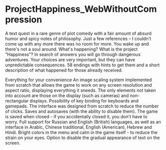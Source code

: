 # ProjectHappiness_WebWithoutCompression
A text quest in a rare genre of plot comedy with a fair amount of absurd humor and spicy notes of philosophy. Just a few references – I couldn't come up with any more there was no room for more.
You wake up and there's not a soul around. What's happening? What is the project "Happiness"? In search of answers you will go through dangerous adventures. Your choices are very important, but they can have unpredictable consequences.
58 endings with hints to get them and a short description of what happened for those already received.

Everything for your convenience
An image scaling system implemented from scratch that allows the game to work on any screen resolution and aspect ratio, displaying everything it sneeds. The only elements not taken into account are those on the display (such as cameras) and non-rectangular displays.
Possibility of key binding for keyboards and gamepads.
The interface was designed from scratch to reduce the number of clicks.
Saves and autosaves (with the ability to disable them). The game is saved when closed - if you accidentally closed it, you don't have to worry.
Full support for Russian and English (British) languages, as well as an interface in Arabic, Chinese traditional, English (American), Hebrew and Hindi.
Bright colors in the menu and calm in the game itself - to reduce the strain on your eyes.
Option to disable the gradual appearance of text on the screen.
